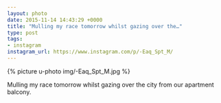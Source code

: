 ```yaml
---
layout: photo
date: 2015-11-14 14:43:29 +0000
title: "Mulling my race tomorrow whilst gazing over the…"
type: post
tags:
- instagram
instagram_url: https://www.instagram.com/p/-Eaq_Spt_M/
---
```


{% picture u-photo img/-Eaq_Spt_M.jpg %}

Mulling my race tomorrow whilst gazing over the city from our apartment balcony.

